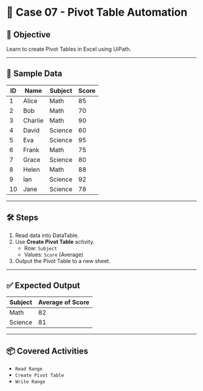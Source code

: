 # 📘 Case 07 - Pivot Table Automation

## 🎯 Objective
Learn to create Pivot Tables in Excel using UiPath.

---

## 📝 Sample Data
| ID  | Name    | Subject  | Score |
|-----|---------|---------|-------|
| 1   | Alice   | Math    | 85    |
| 2   | Bob     | Math    | 70    |
| 3   | Charlie | Math    | 90    |
| 4   | David   | Science | 60    |
| 5   | Eva     | Science | 95    |
| 6   | Frank   | Math    | 75    |
| 7   | Grace   | Science | 80    |
| 8   | Helen   | Math    | 88    |
| 9   | Ian     | Science | 92    |
| 10  | Jane    | Science | 78    |

---

## 🛠️ Steps
1. Read data into DataTable.
2. Use **Create Pivot Table** activity.
   - Row: `Subject`
   - Values: `Score` (Average)
3. Output the Pivot Table to a new sheet.

---

## ✅ Expected Output

| Subject  | Average of Score |
|----------|----------------|
| Math     | 82             |
| Science  | 81             |

---

## 📦 Covered Activities
- `Read Range`  
- `Create Pivot Table`  
- `Write Range`
